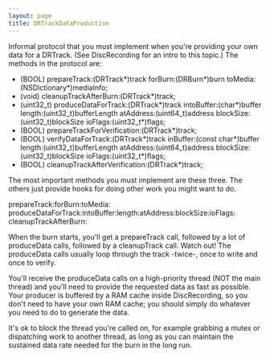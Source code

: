 ```yaml
---
layout: page
title: DRTrackDataProduction
---
```


Informal protocol that you must implement when you're providing your own data for a DRTrack. (See DiscRecording for an intro to this topic.) The methods in the protocol are:

    
- (BOOL) prepareTrack:(DRTrack*)track
              forBurn:(DRBurn*)burn
              toMedia:(NSDictionary*)mediaInfo;
- (void) cleanupTrackAfterBurn:(DRTrack*)track;
- (uint32_t) produceDataForTrack:(DRTrack*)track
                      intoBuffer:(char*)buffer
                          length:(uint32_t)bufferLength
                       atAddress:(uint64_t)address
                       blockSize:(uint32_t)blockSize
                         ioFlags:(uint32_t*)flags;
- (BOOL) prepareTrackForVerification:(DRTrack*)track;
- (BOOL) verifyDataForTrack:(DRTrack*)track
                   inBuffer:(const char*)buffer
                     length:(uint32_t)bufferLength
                  atAddress:(uint64_t)address
                  blockSize:(uint32_t)blockSize
                    ioFlags:(uint32_t*)flags;
- (BOOL) cleanupTrackAfterVerification:(DRTrack*)track;


The most important methods you must implement are these three. The others just provide hooks for doing other work you might want to do.
    
prepareTrack:forBurn:toMedia:
produceDataForTrack:intoBuffer:length:atAddress:blockSize:ioFlags:
cleanupTrackAfterBurn:


When the burn starts, you'll get a prepareTrack call, followed by a lot of produceData calls, followed by a cleanupTrack call. Watch out! The produceData calls usually loop through the track -twice-, once to write and once to verify.

You'll receive the produceData calls on a high-priority thread (NOT the main thread) and you'll need to provide the requested data as fast as possible. Your producer is buffered by a RAM cache inside DiscRecording, so you don't need to have your own RAM cache; you should simply do whatever you need to do to generate the data.

It's ok to block the thread you're called on, for example grabbing a mutex or dispatching work to another thread, as long as you can maintain the sustained data rate needed for the burn in the long run.

